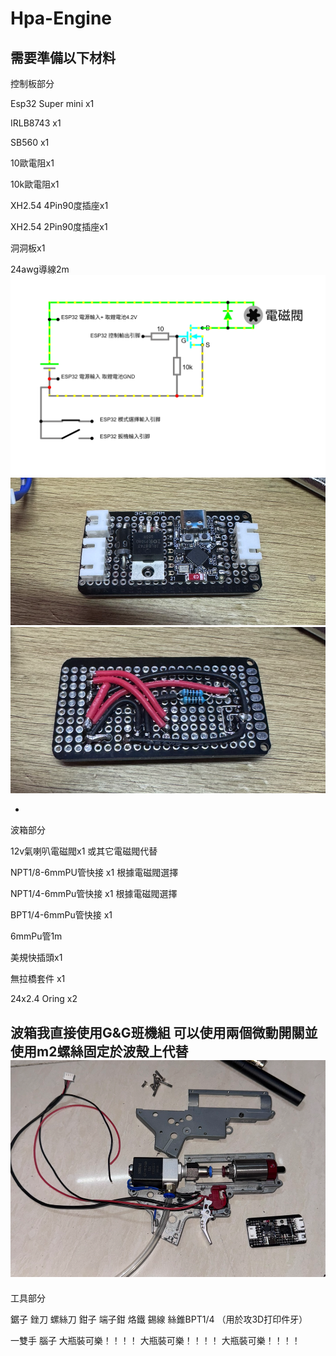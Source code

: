 # Hpa-Engine
需要準備以下材料
-
控制板部分

Esp32 Super mini x1

IRLB8743 x1

SB560 x1 

10歐電阻x1

10k歐電阻x1

XH2.54 4Pin90度插座x1

XH2.54 2Pin90度插座x1

洞洞板x1

24awg導線2m
![Image of PCB ](https://github.com/coffeeQQ/Hpa-Engine/blob/main/PHOTO/Screenshot%20.png)
![Image of PCB ](https://github.com/coffeeQQ/Hpa-Engine/blob/main/PHOTO/Screenshot%202025-07-07%20215103.png)
![Image of PCB ](https://github.com/coffeeQQ/Hpa-Engine/blob/main/PHOTO/Screenshot%202025-07-07%20215108.png)

-

波箱部分

12v氣喇叭電磁閥x1 或其它電磁閥代替

NPT1/8-6mmPU管快接 x1 根據電磁閥選擇

NPT1/4-6mmPu管快接 x1 根據電磁閥選擇

BPT1/4-6mmPu管快接 x1

6mmPu管1m

美規快插頭x1

無拉橋套件 x1

24x2.4 Oring x2

波箱我直接使用G&G班機組 可以使用兩個微動開關並使用m2螺絲固定於波殼上代替
![Image of PCB ](https://github.com/coffeeQQ/Hpa-Engine/blob/main/PHOTO/Screenshot%202025-07-07%20215032.png)
-

工具部分

鋸子 銼刀 螺絲刀 鉗子 端子鉗 烙鐵 錫線 絲錐BPT1/4 （用於攻3D打印件牙）


一雙手 腦子 
大瓶裝可樂！！！！
大瓶裝可樂！！！！
大瓶裝可樂！！！！

